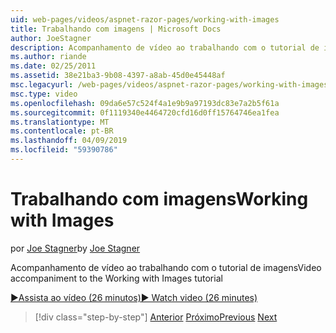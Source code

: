 ```yaml
---
uid: web-pages/videos/aspnet-razor-pages/working-with-images
title: Trabalhando com imagens | Microsoft Docs
author: JoeStagner
description: Acompanhamento de vídeo ao trabalhando com o tutorial de imagens
ms.author: riande
ms.date: 02/25/2011
ms.assetid: 38e21ba3-9b08-4397-a8ab-45d0e45448af
msc.legacyurl: /web-pages/videos/aspnet-razor-pages/working-with-images
msc.type: video
ms.openlocfilehash: 09da6e57c524f4a1e9b9a97193dc83e7a2b5f61a
ms.sourcegitcommit: 0f1119340e4464720cfd16d0ff15764746ea1fea
ms.translationtype: MT
ms.contentlocale: pt-BR
ms.lasthandoff: 04/09/2019
ms.locfileid: "59390786"
---
```

# <a name="working-with-images"></a><span data-ttu-id="1945c-103">Trabalhando com imagens</span><span class="sxs-lookup"><span data-stu-id="1945c-103">Working with Images</span></span>

<span data-ttu-id="1945c-104">por [Joe Stagner](https://github.com/JoeStagner)</span><span class="sxs-lookup"><span data-stu-id="1945c-104">by [Joe Stagner](https://github.com/JoeStagner)</span></span>

<span data-ttu-id="1945c-105">Acompanhamento de vídeo ao trabalhando com o tutorial de imagens</span><span class="sxs-lookup"><span data-stu-id="1945c-105">Video accompaniment to the Working with Images tutorial</span></span>

[<span data-ttu-id="1945c-106">&#9654;Assista ao vídeo (26 minutos)</span><span class="sxs-lookup"><span data-stu-id="1945c-106">&#9654; Watch video (26 minutes)</span></span>](https://channel9.msdn.com/Blogs/ASP-NET-Site-Videos/working-with-images)

> [!div class="step-by-step"]
> <span data-ttu-id="1945c-107">[Anterior](working-with-files.md)
> [Próximo](working-with-video.md)</span><span class="sxs-lookup"><span data-stu-id="1945c-107">[Previous](working-with-files.md)
[Next](working-with-video.md)</span></span>
